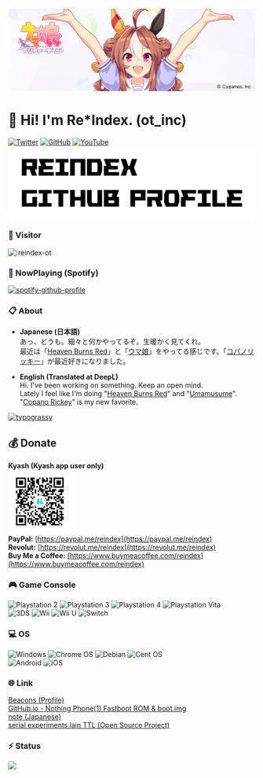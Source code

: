 ![Copano Rickey](https://github.com/reindex-ot/reindex-ot/blob/main/image/copanorickey.jpg)
# 🍺 Hi! I'm Re*Index. (ot_inc)
[![Twitter](https://img.shields.io/twitter/follow/ot_inc?style=flat&logo=twitter)](https://twitter.com/ot_inc) [![GitHub](https://img.shields.io/github/followers/reindex-ot?style=flat&logo=github)](https://github.com/reindex-ot?tab=followers) [![YouTube](https://img.shields.io/youtube/channel/subscribers/UCE5tVfXXLSonqBJ1GZmLuyw?style=flat&logo=youtube)](https://www.youtube.com/channel/UCE5tVfXXLSonqBJ1GZmLuyw)
![Logo](https://github.com/reindex-ot/reindex-ot/blob/main/image/logo.jpg)
### 🐾 Visitor
![:reindex-ot](https://count.getloli.com/get/@:reindex-ot)

### 🎵 NowPlaying (Spotify)
[![spotify-github-profile](https://spotify-github-profile.kittinanx.com/api/view?uid=31rz37vbxpqjvforlhb3w22ib5gy&cover_image=true&theme=natemoo-re&show_offline=false&background_color=121212&interchange=true&bar_color=53b14f&bar_color_cover=false)](https://spotify-github-profile.kittinanx.com/api/view?uid=31rz37vbxpqjvforlhb3w22ib5gy&redirect=true)

### 📋 About
- <b>Japanese (日本語)</b><br>
あっ、どうも。細々と何かやってるぞ。生暖かく見てくれ。<br>最近は「[Heaven Burns Red](https://heaven-burns-red.com/)」と「[ウマ娘](https://umamusume.jp/)」をやってる感じです。「[コパノリッキー](https://umamusume.jp/character/detail/?name=copanorickey)」が最近好きになりました。

- <b>English (Translated at DeepL)</b><br>
Hi. I've been working on something. Keep an open mind.<br>Lately I feel like I'm doing "[Heaven Burns Red](https://heaven-burns-red.com/)" and "[Umamusume](https://umamusume.jp/)". "[Copano Rickey](https://umamusume.jp/character/detail/?name=copanorickey)" is my new favorite.

[![typograssy](https://typograssy.deno.dev/api?text=%E3%83%AA%E3%83%83%E3%82%AD%E3%83%BC%E3%83%A9%E3%83%83%E3%82%AD%E3%83%BC%E3%81%BF%E3%82%93%E3%81%AA%E3%81%A7%E3%83%8F%E3%83%83%E3%83%94%E3%83%BC!&l0=ffffff&l1=eeff00&l2=eeff00&l3=fff700&l4=eeff00&frame=ffffff&speed=60&comment=)](https://github.com/kawarimidoll/typograssy)

## 💰 Donate
<b>Kyash (Kyash app user only)</b><br>
![Kyash](https://github.com/reindex-ot/reindex-ot/blob/main/image/kyash_qr.png?raw=true)<br>
<b>PayPal:</b> [https://paypal.me/reindex](https://paypal.me/reindex)<br>
<b>Revolut:</b> [https://revolut.me/reindex](https://revolut.me/reindex)<br>
<b>Buy Me a Coffee:</b> [https://www.buymeacoffee.com/reindex](https://www.buymeacoffee.com/reindex)<br>

### 🎮 Game Console
![Playstation 2](https://img.shields.io/badge/Playstation%202-003791?style=for-the-badge&logo=playstation-2&logoColor=white)
![Playstation 3](https://img.shields.io/badge/Playstation%203-003791?style=for-the-badge&logo=playstation-3&logoColor=white)
![Playstation 4](https://img.shields.io/badge/Playstation%204-003791?style=for-the-badge&logo=playstation-4&logoColor=white)
![Playstation Vita](https://img.shields.io/badge/Playstation%20Vita-003791?style=for-the-badge&logo=playstation-vita&logoColor=white)<br>
![3DS](https://img.shields.io/badge/3DS-D12228?style=for-the-badge&logo=nintendo-3ds&logoColor=white)
![Wii](https://img.shields.io/badge/Wii-8B8B8B?style=for-the-badge&logo=wii&logoColor=white)
![Wii U](https://img.shields.io/badge/Wii%20U-8B8B8B?style=for-the-badge&logo=wiiu&logoColor=white)
![Switch](https://img.shields.io/badge/Switch-E60012?style=for-the-badge&logo=nintendo-switch&logoColor=white)

### 💻 OS
![Windows](https://img.shields.io/badge/Windows-0078D6?style=for-the-badge&logo=windows&logoColor=white)
![Chrome OS](https://img.shields.io/badge/chrome%20os-3d89fc?style=for-the-badge&logo=google%20chrome&logoColor=white)
![Debian](https://img.shields.io/badge/Debian-D70A53?style=for-the-badge&logo=debian&logoColor=white)
![Cent OS](https://img.shields.io/badge/cent%20os-002260?style=for-the-badge&logo=centos&logoColor=F0F0F0)<br>
![Android](https://img.shields.io/badge/Android-3DDC84?style=for-the-badge&logo=android&logoColor=white)
![iOS](https://img.shields.io/badge/iOS-000000?style=for-the-badge&logo=ios&logoColor=white)

### 🌐 Link
[Beacons (Profile)](https://beacons.ai/reindex)<br>
[GitHub.io - Nothing Phone(1) Fastboot ROM & boot.img](https://reindex-ot.github.io/)<br>
[note (Japanese)](https://note.com/reindex)<br>
[serial experiments lain TTL (Open Source Project)](https://www.nbcuni.co.jp/rondorobe/anime/lain/ttl/)<br>

### ⚡ Status
![](https://github-profile-summary-cards.vercel.app/api/cards/profile-details?username=reindex-ot&theme=github)
